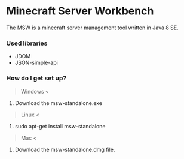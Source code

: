 # Minecraft Server Workbench #

The MSW is a minecraft server management tool written in Java 8 SE.

### Used libraries ###

* JDOM
* JSON-simple-api

### How do I get set up? ###

> Windows <
1. Download the msw-standalone.exe

> Linux <
1. sudo apt-get install msw-standalone

> Mac <
1. Download the msw-standalone.dmg file.